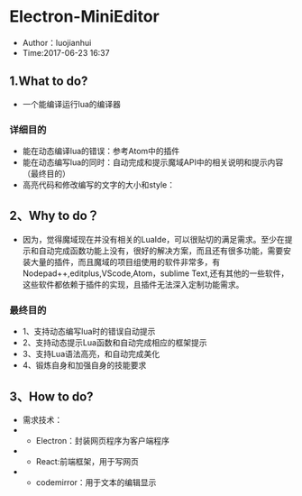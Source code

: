 # Electron-MiniEditor
- Author：luojianhui
- Time:2017-06-23 16:37

## 1.What to do?
- 一个能编译运行lua的编译器
### 详细目的
- 能在动态编译lua的错误：参考Atom中的插件
- 能在动态编写lua的同时：自动完成和提示魔域API中的相关说明和提示内容（最终目的）
- 高亮代码和修改编写的文字的大小和style：

## 2、Why to do？
- 因为，觉得魔域现在并没有相关的LuaIde，可以很贴切的满足需求。至少在提示和自动完成函数功能上没有，很好的解决方案，而且还有很多功能，需要安装大量的插件，而且魔域的项目组使用的软件非常多，有Nodepad++,editplus,VScode,Atom，sublime Text,还有其他的一些软件，这些软件都依赖于插件的实现，且插件无法深入定制功能需求。

### 最终目的
- 1、支持动态编写lua时的错误自动提示
- 2、支持动态提示Lua函数和自动完成相应的框架提示
- 3、支持Lua语法高亮，和自动完成美化
- 4、锻炼自身和加强自身的技能要求

## 3、How to do?
- 需求技术：
- + Electron：封装网页程序为客户端程序
- + React:前端框架，用于写网页
- + codemirror：用于文本的编辑显示






